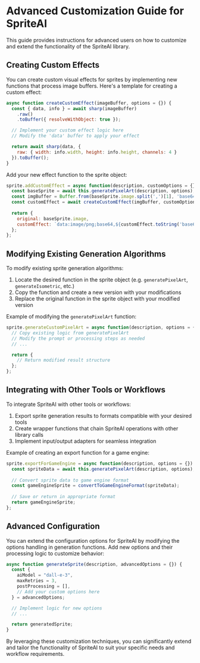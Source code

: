 # Advanced Customization Guide for SpriteAI

This guide provides instructions for advanced users on how to customize and extend the functionality of the SpriteAI library.

## Creating Custom Effects

You can create custom visual effects for sprites by implementing new functions that process image buffers. Here's a template for creating a custom effect:

```javascript
async function createCustomEffect(imageBuffer, options = {}) {
  const { data, info } = await sharp(imageBuffer)
    .raw()
    .toBuffer({ resolveWithObject: true });

  // Implement your custom effect logic here
  // Modify the 'data' buffer to apply your effect

  return await sharp(data, {
    raw: { width: info.width, height: info.height, channels: 4 }
  }).toBuffer();
}
```

Add your new effect function to the sprite object:

```javascript
sprite.addCustomEffect = async function(description, customOptions = {}, options = {}) {
  const baseSprite = await this.generatePixelArt(description, options);
  const imgBuffer = Buffer.from(baseSprite.image.split(',')[1], 'base64');
  const customEffect = await createCustomEffect(imgBuffer, customOptions);
  
  return {
    original: baseSprite.image,
    customEffect: `data:image/png;base64,${customEffect.toString('base64')}`
  };
};
```

## Modifying Existing Generation Algorithms

To modify existing sprite generation algorithms:

1. Locate the desired function in the sprite object (e.g. `generatePixelArt`, `generateIsometric`, etc.)
2. Copy the function and create a new version with your modifications
3. Replace the original function in the sprite object with your modified version

Example of modifying the `generatePixelArt` function:

```javascript
sprite.generateCustomPixelArt = async function(description, options = {}) {
  // Copy existing logic from generatePixelArt
  // Modify the prompt or processing steps as needed
  // ...

  return {
    // Return modified result structure
  };
};
```

## Integrating with Other Tools or Workflows

To integrate SpriteAI with other tools or workflows:

1. Export sprite generation results to formats compatible with your desired tools
2. Create wrapper functions that chain SpriteAI operations with other library calls
3. Implement input/output adapters for seamless integration

Example of creating an export function for a game engine:

```javascript
sprite.exportForGameEngine = async function(description, options = {}) {
  const spriteData = await this.generatePixelArt(description, options);
  
  // Convert sprite data to game engine format
  const gameEngineSprite = convertToGameEngineFormat(spriteData);
  
  // Save or return in appropriate format
  return gameEngineSprite;
};
```

## Advanced Configuration

You can extend the configuration options for SpriteAI by modifying the options handling in generation functions. Add new options and their processing logic to customize behavior:

```javascript
async function generateSprite(description, advancedOptions = {}) {
  const {
    aiModel = "dall-e-3",
    maxRetries = 3,
    postProcessing = [],
    // Add your custom options here
  } = advancedOptions;

  // Implement logic for new options
  // ...

  return generatedSprite;
}
```

By leveraging these customization techniques, you can significantly extend and tailor the functionality of SpriteAI to suit your specific needs and workflow requirements.